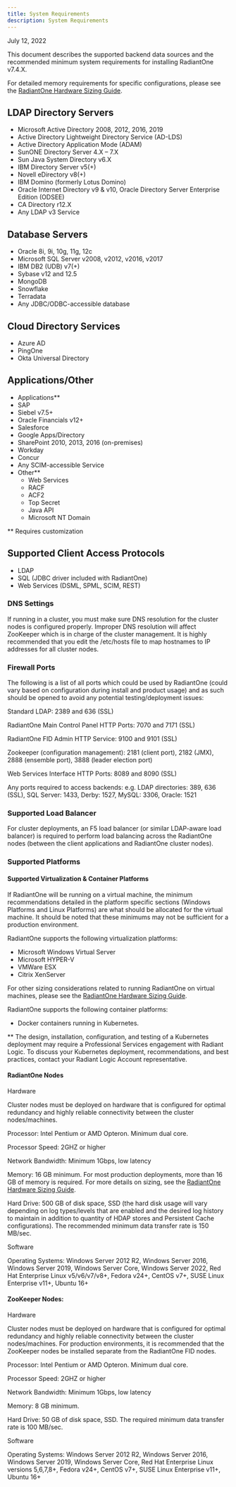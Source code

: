 ```yaml
---
title: System Requirements
description: System Requirements
---
```


July 12, 2022

This document describes the supported backend data sources and the recommended minimum system requirements for installing RadiantOne v7.4.X.

For detailed memory requirements for specific configurations, please see the [RadiantOne Hardware Sizing Guide](/hardware-sizing-guide/01-introduction).

## LDAP Directory Servers	

- Microsoft Active Directory 2008, 2012, 2016, 2019
- Active Directory Lightweight Directory Service (AD-LDS)
- Active Directory Application Mode (ADAM)
- SunONE Directory Server 4.X – 7.X
- Sun Java System Directory v6.X
- IBM Directory Server v5(+)
- Novell eDirectory v8(+)
- IBM Domino (formerly Lotus Domino)
- Oracle Internet Directory v9 & v10, Oracle   Directory Server Enterprise Edition (ODSEE)
- CA Directory r12.X
- Any LDAP v3 Service

## Database Servers	

- Oracle 8i, 9i, 10g, 11g, 12c
- Microsoft SQL Server v2008, v2012, v2016, v2017
- IBM DB2 (UDB) v7(+)
- Sybase v12 and 12.5
- MongoDB
- Snowflake
- Terradata
- Any JDBC/ODBC-accessible database

## Cloud Directory Services

- Azure AD
- PingOne
- Okta Universal Directory

## Applications/Other

- Applications**
- SAP
- Siebel v7.5+
- Oracle Financials v12+
- Salesforce
- Google Apps/Directory
- SharePoint 2010, 2013, 2016 (on-premises)
- Workday
- Concur
- Any SCIM-accessible Service
- Other**
    - 	Web Services
    - 	RACF
    -	ACF2
    -	Top Secret
    -	Java API
    -  	Microsoft NT Domain

** Requires customization

## Supported Client Access Protocols

- LDAP
- SQL (JDBC driver included with RadiantOne)
- Web Services (DSML, SPML, SCIM, REST)

### DNS Settings

If running in a cluster, you must make sure DNS resolution for the cluster nodes is configured properly. Improper DNS resolution will affect ZooKeeper which is in charge of the cluster management. It is highly recommended that you edit the /etc/hosts file to map hostnames to IP addresses for all cluster nodes. 

### Firewall Ports

The following is a list of all ports which could be used by RadiantOne (could vary based on configuration during install and product usage) and as such should be opened to avoid any potential testing/deployment issues:

Standard LDAP: 2389 and 636 (SSL)

RadiantOne Main Control Panel HTTP Ports: 7070 and 7171 (SSL)

RadiantOne FID Admin HTTP Service: 9100 and 9101 (SSL)

Zookeeper (configuration management): 2181 (client port), 2182 (JMX), 2888 (ensemble port), 3888 (leader election port)

Web Services Interface HTTP Ports: 8089 and 8090 (SSL)

Any ports required to access backends: e.g. LDAP directories: 389, 636 (SSL), SQL Server: 1433, Derby: 1527, MySQL: 3306, Oracle: 1521

### Supported Load Balancer

For cluster deployments, an F5 load balancer (or similar LDAP-aware load balancer) is required to perform load balancing across the RadiantOne nodes (between the client applications and RadiantOne cluster nodes).

### Supported Platforms

#### Supported Virtualization & Container Platforms

If RadiantOne will be running on a virtual machine, the minimum recommendations detailed in the platform specific sections (Windows Platforms and Linux Platforms) are what should be allocated for the virtual machine. It should be noted that these minimums may not be sufficient for a production environment.

RadiantOne supports the following virtualization platforms:

-	Microsoft Windows Virtual Server
-	Microsoft HYPER-V
-	VMWare ESX
-	Citrix XenServer

For other sizing considerations related to running RadiantOne on virtual machines, please see the [RadiantOne Hardware Sizing Guide](/hardware-sizing-guide/01-introduction).

RadiantOne supports the following container platforms:

-	Docker containers running in Kubernetes.

** The design, installation, configuration, and testing of a Kubernetes deployment may require a Professional Services engagement with Radiant Logic. To discuss your Kubernetes deployment, recommendations, and best practices, contact your Radiant Logic Account representative.

#### RadiantOne Nodes

Hardware

Cluster nodes must be deployed on hardware that is configured for optimal redundancy and highly reliable connectivity between the cluster nodes/machines.

Processor: Intel Pentium or AMD Opteron. Minimum dual core.

Processor Speed: 2GHZ or higher

Network Bandwidth: Minimum 1Gbps, low latency

Memory: 16 GB minimum. For most production deployments, more than 16 GB of memory is required. For more details on sizing, see the [RadiantOne Hardware Sizing Guide](/hardware-sizing-guide/01-introduction).

Hard Drive: 500 GB of disk space, SSD (the hard disk usage will vary depending on log types/levels that are enabled and the desired log history to maintain in addition to quantity of HDAP stores and Persistent Cache configurations). The recommended minimum data transfer rate is 150 MB/sec.

Software

Operating Systems: Windows Server 2012 R2, Windows Server 2016, Windows Server 2019, Windows Server Core, Windows Server 2022, Red Hat Enterprise Linux v5/v6/v7/v8+, Fedora v24+, CentOS v7+, SUSE Linux Enterprise v11+, Ubuntu 16+

#### ZooKeeper Nodes:

Hardware

Cluster nodes must be deployed on hardware that is configured for optimal redundancy and highly reliable connectivity between the cluster nodes/machines. For production environments, it is recommended that the ZooKeeper nodes be installed separate from the RadiantOne FID nodes.

Processor: Intel Pentium or AMD Opteron. Minimum dual core.

Processor Speed: 2GHZ or higher

Network Bandwidth: Minimum 1Gbps, low latency

Memory: 8 GB minimum. 

Hard Drive: 50 GB of disk space, SSD. The required minimum data transfer rate is 100 MB/sec.

Software

Operating Systems: Windows Server 2012 R2, Windows Server 2016, Windows Server 2019, Windows Server Core, Red Hat Enterprise Linux versions 5,6,7,8+, Fedora v24+, CentOS v7+, SUSE Linux Enterprise v11+, Ubuntu 16+
